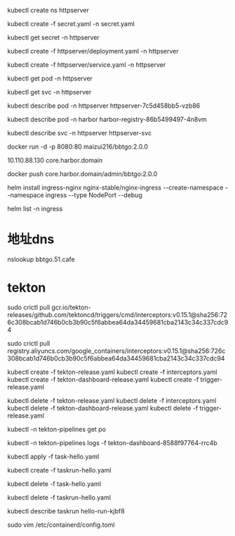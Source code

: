 kubectl create ns httpserver

kubectl create -f secret.yaml -n secret.yaml

 kubectl  get secret -n httpserver

 kubectl create -f httpserver/deployment.yaml -n httpserver

kubectl create -f httpserver/service.yaml -n httpserver

 kubectl get pod -n httpserver


 kubectl get svc -n httpserver


kubectl describe pod -n httpserver httpserver-7c5d458bb5-vzb86

kubectl describe pod -n harbor harbor-registry-86b5499497-4n8vm

kubectl describe svc -n httpserver httpserver-svc

docker run -d -p 8080:80 maizui216/bbtgo:2.0.0

10.110.88.130 core.harbor.domain

 docker push  core.harbor.domain/admin/bbtgo:2.0.0

helm install ingress-nginx nginx-stable/nginx-ingress --create-namespace --namespace ingress --type NodePort --debug

helm list -n ingress

# 地址dns
nslookup bbtgo.51.cafe


# tekton

sudo crictl pull gcr.io/tekton-releases/github.com/tektoncd/triggers/cmd/interceptors:v0.15.1@sha256:726c308bcab1d746b0cb3b90c5f6abbea64da34459681cba2143c34c337cdc94

sudo crictl pull registry.aliyuncs.com/google_containers/interceptors:v0.15.1@sha256:726c308bcab1d746b0cb3b90c5f6abbea64da34459681cba2143c34c337cdc94

kubectl create -f tekton-release.yaml
kubectl create -f interceptors.yaml
kubectl create -f  tekton-dashboard-release.yaml
kubectl create -f trigger-release.yaml

kubectl delete -f tekton-release.yaml
kubectl delete -f interceptors.yaml
kubectl delete -f tekton-dashboard-release.yaml
kubectl delete -f trigger-release.yaml

kubectl -n tekton-pipelines get po

 kubectl -n tekton-pipelines logs -f tekton-dashboard-8588f97764-rrc4b

kubectl apply -f task-hello.yaml

kubectl create -f taskrun-hello.yaml

kubectl delete -f task-hello.yaml

kubectl delete -f taskrun-hello.yaml


kubectl describe taskrun hello-run-kjbf8


sudo vim /etc/containerd/config.toml
